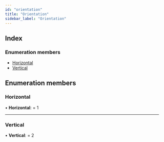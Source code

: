 ```yaml
---
id: "orientation"
title: "Orientation"
sidebar_label: "Orientation"
---
```


## Index

### Enumeration members

* [Horizontal](orientation.md#horizontal)
* [Vertical](orientation.md#vertical)

## Enumeration members

###  Horizontal

• **Horizontal**: = 1

___

###  Vertical

• **Vertical**: = 2
